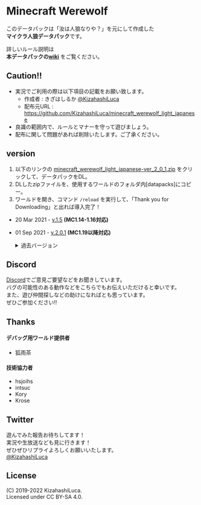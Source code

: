# Minecraft Werewolf

このデータパックは「汝は人狼なりや？」を元にして作成した  
**マイクラ人狼データパック**です。

詳しいルール説明は  
**本データパックの[wiki][wiki]**
をご覧ください。

## Caution!!
 - 実況でご利用の際は以下項目の記載をお願い致します。
    - 作成者    : きざはしるか [@KizahashiLuca][twitter]
    - 配布元URL : https://github.com/KizahashiLuca/minecraft_werewolf_light_japanese
 - 良識の範囲内で、ルールとマナーを守って遊びましょう。
 - 配布に関して問題があれば削除いたします。ご了承ください。

## version
 1. 以下のリンクの [minecraft_werewolf_light_japanese-ver_2_0_1.zip][v.2.0.1] をクリックして、データパックをDL。
 2. DLしたzipファイルを、使用するワールドのフォルダ内[datapacks]にコピー。
 3. ワールドを開き、コマンド `/reload` を実行して、「Thank you for Downloading」と出れば導入完了！

 - 20 Mar 2021 - [v.1.5][v.1.5] **(MC1.14-1.16対応)**
 - 01 Sep 2021 - [v.2.0.1][v.2.0.1] **(MC1.19以降対応)**

   <details><summary>過去バージョン</summary><div>

     - 04 Mar 2019 - beta-1.0
     - 16 Mar 2019 - [beta-1.1][beta1.1]
     - 31 Mar 2019 - [beta-1.2][beta1.2]
     - 16 Aug 2019 - [beta-1.3][beta1.3]
     - 25 Aug 2019 - [beta-1.4][beta1.4]
     - 14 Oct 2019 - [beta-1.5][beta1.5]
     - 29 Jul 2020 - beta-1.6
     - 29 Jul 2020 - [v.1.0][v.1.0]
     - 02 Aug 2020 - [v.1.1][v.1.1]
     - 03 Aug 2020 - [v.1.2][v.1.2]
     - 03 Aug 2020 - [v.1.2.1][v.1.2.1]
     - 09 Aug 2020 - [v.1.3][v.1.3]
     - 12 Aug 2020 - [v.1.3.1][v.1.3.1]
     - 16 Aug 2020 - [v.1.4][v.1.4]
     - 22 Aug 2020 - [v.1.4.1][v.1.4.1]

   </div></details>


## Discord
[Discord][discord]でご意見ご要望などをお聞きしています。   
バグの可能性のある動作などをこちらでもお伝えいただけると幸いです。   
また、遊び仲間探しなどの助けになればとも思っています。   
ぜひご参加ください!!

## Thanks
#### デバッグ用ワールド提供者
 - 狐雨茶
#### 技術協力者
 - hsjoihs
 - intsuc
 - Kory
 - Krose

## Twitter
 遊んでみた報告お待ちしてます！   
 実況や生放送なども見に行きます！   
 ぜひぜひリプライよろしくお願いいたします。   
 [@KizahashiLuca][twitter]

## License
(C) 2019-2022 KizahashiLuca.  
Licensed under CC BY-SA 4.0.

[wiki]:https://github.com/KizahashiLuca/minecraft_werewolf_light_japanese/wiki
[discord]:https://discord.gg/ryNDGhU
[beta1.1]:https://github.com/KizahashiLuca/minecraft_werewolf_light_japanese/releases/tag/beta-1.1
[beta1.2]:https://github.com/KizahashiLuca/minecraft_werewolf_light_japanese/releases/tag/beta-1.2
[beta1.2.1]:https://github.com/KizahashiLuca/minecraft_werewolf_light_japanese/releases/tag/beta-1.2.1
[beta1.2.2]:https://github.com/KizahashiLuca/minecraft_werewolf_light_japanese/releases/tag/beta-1.2.2
[beta1.3]:https://github.com/KizahashiLuca/minecraft_werewolf_light_japanese/releases/tag/beta-1.3
[beta1.4]:https://github.com/KizahashiLuca/minecraft_werewolf_light_japanese/releases/tag/beta-1.4
[beta1.5]:https://github.com/KizahashiLuca/minecraft_werewolf_light_japanese/releases/tag/beta-1.5
[beta1.5-mc1.13]:https://github.com/KizahashiLuca/minecraft_werewolf_light_japanese/releases/tag/beta-1.5_MC1.13
[v.1.0]:https://github.com/KizahashiLuca/minecraft_werewolf_light_japanese/releases/tag/v.1.0
[v.1.1]:https://github.com/KizahashiLuca/minecraft_werewolf_light_japanese/releases/tag/v.1.1
[v.1.2]:https://github.com/KizahashiLuca/minecraft_werewolf_light_japanese/releases/tag/v.1.2
[v.1.2.1]:https://github.com/KizahashiLuca/minecraft_werewolf_light_japanese/releases/tag/v.1.2.1
[v.1.3]:https://github.com/KizahashiLuca/minecraft_werewolf_light_japanese/releases/tag/v.1.3
[v.1.3.1]:https://github.com/KizahashiLuca/minecraft_werewolf_light_japanese/releases/tag/v.1.3.1
[v.1.4]:https://github.com/KizahashiLuca/minecraft_werewolf_light_japanese/releases/tag/v.1.4
[v.1.4.1]:https://github.com/KizahashiLuca/minecraft_werewolf_light_japanese/releases/tag/v.1.4.1
[v.1.5]:https://github.com/KizahashiLuca/minecraft_werewolf_light_japanese/releases/tag/v.1.5
[v.2.0]:https://github.com/KizahashiLuca/minecraft_werewolf_light_japanese/releases/tag/ver.2.0
[v.2.0.1]:https://github.com/KizahashiLuca/minecraft_werewolf_light_japanese/releases/tag/ver.2.0.1
[twitter]:https://www.twitter.com/KizahashiLuca
